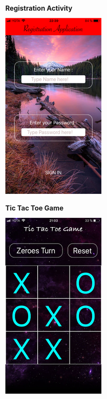 ## Registration Activity
<img src="https://github.com/Evgenijjjj/react-native-sandbox/blob/master/registration_activity/img_1.png" width="300" height="550">

## Tic Tac Toe Game
<img src="https://github.com/Evgenijjjj/react-native-sandbox/blob/master/tic-tac-toe/screen1.png" width="300" height="550">
